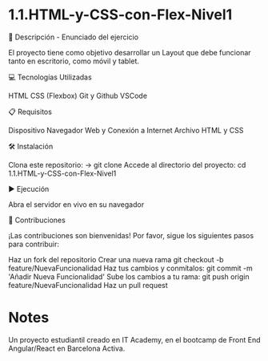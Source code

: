 # 1.1.HTML-y-CSS-con-Flex-Nivel1

📄 Descripción - Enunciado del ejercicio

El proyecto tiene como objetivo desarrollar un Layout que debe funcionar tanto en escritorio, como móvil y tablet.

💻 Tecnologías Utilizadas

HTML
CSS (Flexbox)
Git y Github
VSCode

📋 Requisitos

Dispositivo
Navegador Web y Conexión a Internet
Archivo HTML y CSS

🛠️ Instalación

Clona este repositorio: -> git clone
Accede al directorio del proyecto: cd 1.1.HTML-y-CSS-con-Flex-Nivel1

▶️ Ejecución

Abra el servidor en vivo en su navegador

🤝 Contribuciones

¡Las contribuciones son bienvenidas! Por favor, sigue los siguientes pasos para contribuir:

Haz un fork del repositorio
Crear una nueva rama git checkout -b feature/NuevaFuncionalidad
Haz tus cambios y conmítalos: git commit -m 'Añadir Nueva Funcionalidad'
Sube los cambios a tu rama: git push origin feature/NuevaFuncionalidad
Haz un pull request

# Notes

Un proyecto estudiantil creado en IT Academy, en el bootcamp de Front End Angular/React en Barcelona Activa.
